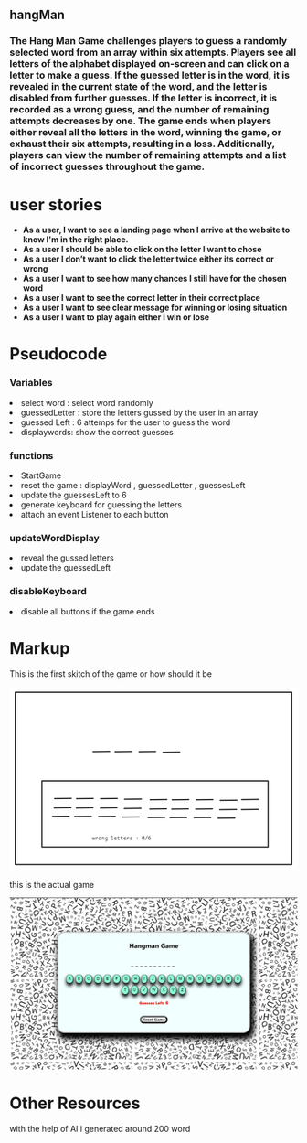 ## hangMan
<h3>The Hang Man Game challenges players to guess a randomly selected word from an array within six attempts. Players see all letters of the alphabet displayed on-screen and can click on a letter to make a guess. If the guessed letter is in the word, it is revealed in the current state of the word, and the letter is disabled from further guesses. If the letter is incorrect, it is recorded as a wrong guess, and the number of remaining attempts decreases by one. The game ends when players either reveal all the letters in the word, winning the game, or exhaust their six attempts, resulting in a loss. Additionally, players can view the number of remaining attempts and a list of incorrect guesses throughout the game. </h3>


<h1>user stories</h1>
<ul><strong>
<li>As a user, I want to see a landing page when I arrive at the website to know I'm in the right place.</li>
<li>As a user I should be able to click on the letter I want to chose </li>
<li>As a user I don’t want to click the letter twice either its correct or wrong </li>
<li>As a user I want to see how many chances I still have for the chosen word </li>
<li>As a user I want to see the correct letter in their correct place </li>
<li>As a user I want to see clear message for winning or losing situation </li>
<li>As a user I want to play again either I win or lose </li>
</strong>
</ul>
<h1>Pseudocode </h1>
<h3> Variables</h3>
<li>select word : select word randomly</li>
<li>guessedLetter : store the letters gussed by the user in an array</li>
<li>guessed Left : 6 attemps for the user to guess the word</li>
<li>displaywords: show the correct guesses </li>
<h3>functions</h3>
<li>StartGame</li>
<li>reset the game : displayWord , guessedLetter , guessesLeft</li>
<li>update the guessesLeft to 6</li>
<li>generate keyboard for guessing the letters</li>
<li>attach an event Listener to each button</li>
<h3>updateWordDisplay</h3>
<li>reveal the gussed letters</li>
<li>update the guessedLeft</li>
<h3>disableKeyboard</h3>
<li>disable all buttons if the game ends</li>

<h1>Markup</h1>
<p>This is the first skitch of the game or how should it be </p>
<img src="/planning/markup.png">

<p>this is the actual game </p>
<img src= "/planning/FinalLook.png">



<h1>Other Resources</h1>
<p>with the help of AI i generated around 200 word  </p>
